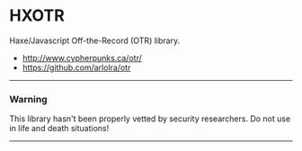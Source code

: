 HXOTR
=====
Haxe/Javascript Off-the-Record (OTR) library.

 * http://www.cypherpunks.ca/otr/
 * https://github.com/arlolra/otr

---

### Warning

This library hasn't been properly vetted by security researchers.
Do not use in life and death situations!

---
